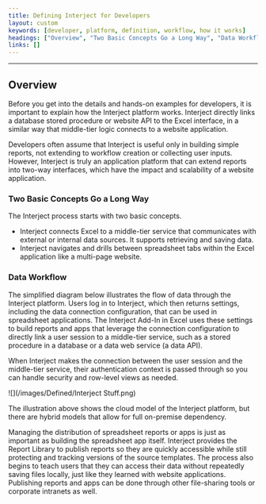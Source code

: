 ```yaml
---
title: Defining Interject for Developers
layout: custom
keywords: [developer, platform, definition, workflow, how it works]
headings: ["Overview", "Two Basic Concepts Go a Long Way", "Data Workflow"]
links: []
---
```

* * *

## Overview

Before you get into the details and hands-on examples for developers, it is important to explain how the Interject platform works. Interject directly links a database stored procedure or website API to the Excel interface, in a similar way that middle-tier logic connects to a website application.

Developers often assume that Interject is useful only in building simple reports, not extending to workflow creation or collecting user inputs. However, Interject is truly an application platform that can extend reports into two-way interfaces, which have the impact and scalability of a website application.

### Two Basic Concepts Go a Long Way

The Interject process starts with two basic concepts.

* Interject connects Excel to a middle-tier service that communicates with external or internal data sources. It supports retrieving and saving data.
* Interject navigates and drills between spreadsheet tabs within the Excel application like a multi-page website.

### Data Workflow

The simplified diagram below illustrates the flow of data through the Interject platform. Users log in to Interject, which then returns settings, including the data connection configuration, that can be used in spreadsheet applications. The Interject Add-In in Excel uses these settings to build reports and apps that leverage the connection configuration to directly link a user session to a middle-tier service, such as a stored procedure in a database or a data web service (a data API).

When Interject makes the connection between the user session and the middle-tier service, their authentication context is passed through so you can handle security and row-level views as needed.

![](/images/Defined/Interject Stuff.png)
<br>

The illustration above shows the cloud model of the Interject platform, but there are hybrid models that allow for full on-premise dependency.

Managing the distribution of spreadsheet reports or apps is just as important as building the spreadsheet app itself. Interject provides the Report Library to publish reports so they are quickly accessible while still protecting and tracking versions of the source templates. The process also begins to teach users that they can access their data without repeatedly saving files locally, just like they learned with website applications. Publishing reports and apps can be done through other file-sharing tools or corporate intranets as well.
